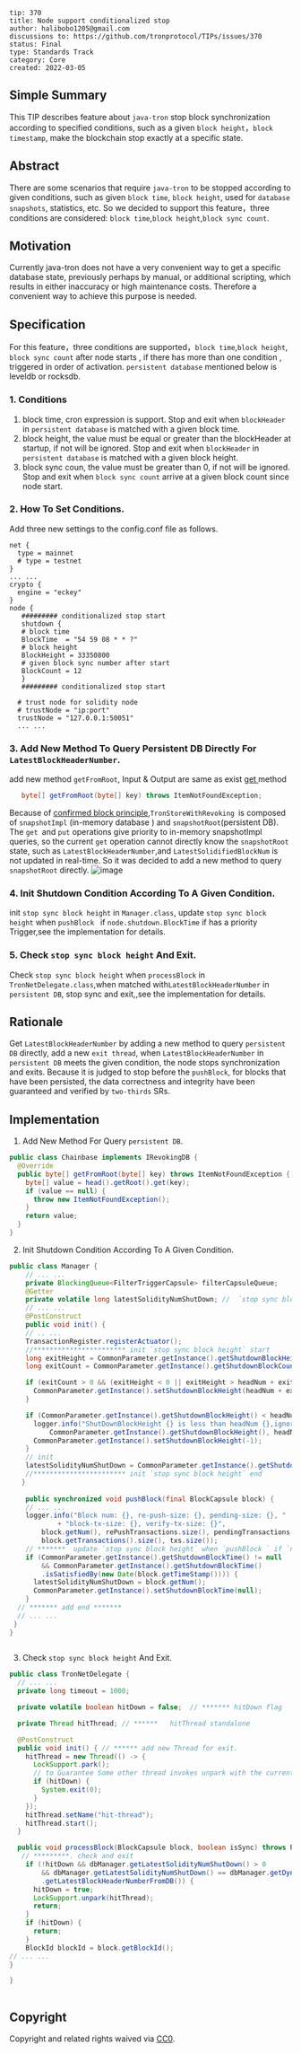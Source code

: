 ```
tip: 370
title: Node support conditionalized stop	
author: halibobo1205@gmail.com
discussions to: https://github.com/tronprotocol/TIPs/issues/370
status: Final
type: Standards Track
category: Core
created: 2022-03-05
```

## Simple Summary
This TIP describes feature about `java-tron` stop block synchronization according to specified conditions, such as a given `block height`，`block timestamp`, make the blockchain stop exactly at a specific state.

## Abstract
There are some scenarios that require `java-tron` to be stopped according to given conditions, such as given `block time`, `block height`, used for `database snapshots`, statistics, etc. So we decided to support this feature，three conditions are considered: `block time`,`block height`,`block sync count`.

## Motivation
Currently java-tron does not have a very convenient way to get a specific database state, previously perhaps by manual, or additional scripting, which results in either inaccuracy or high maintenance costs. Therefore a convenient way to achieve this purpose is needed.

## Specification
For  this feature，three conditions are supported，`block time`,`block height`, `block sync count` after node starts , if there has more than one condition , triggered in order of activation.  `persistent database` mentioned below is leveldb or rocksdb.
### 1. Conditions
1. block time, cron expression is support.
   Stop and exit when `blockHeader` in `persistent database` is matched with a given block time.
2. block height, the value must be equal or greater than the blockHeader at startup, if not will be ignored.
   Stop and exit when `blockHeader` in `persistent database` is matched with a given block height.
3. block sync coun, the value must be greater than 0, if not will be ignored.
   Stop and exit when `block sync count` arrive at a given block count since node start.

### 2. How To Set Conditions.
Add three new settings to the config.conf file as follows.
```
net {
  type = mainnet
  # type = testnet
}
... ...
crypto {
  engine = "eckey"
}
node {
   ######### conditionalized stop start
   shutdown {
   # block time
   BlockTime  = "54 59 08 * * ?"  
   # block height
   BlockHeight = 33350800
   # given block sync number after start
   BlockCount = 12
   }
   ######### conditionalized stop start
   
  # trust node for solidity node
  # trustNode = "ip:port"
  trustNode = "127.0.0.1:50051"
  ... ...
```

### 3. Add New Method To Query Persistent DB Directly For  `LatestBlockHeaderNumber`.
add new method `getFromRoot`,  Input & Output  are  same as exist [get ](https://github.com/tronprotocol/java-tron/blob/develop/chainbase/src/main/java/org/tron/core/db2/common/IRevokingDB.java#L18) method
```java
   byte[] getFromRoot(byte[] key) throws ItemNotFoundException;
```

Because of [confirmed block principle](https://tronprotocol.github.io/documentation-en/introduction/dpos/),`TronStoreWithRevoking `is composed of  `snapshotImpl` (in-memory database ) and `snapshotRoot`(persistent DB). The `get `and `put` operations give priority to in-memory snapshotImpl queries, so the current `get` operation cannot directly know the `snapshotRoot` state, such as `LatestBlockHeaderNumber`,and `LatestSolidifiedBlockNum` is not updated in real-time. So it was decided to add a new method to query `snapshotRoot` directly.
![image](https://user-images.githubusercontent.com/82020050/156747035-a48da676-aacd-4e1f-a425-ce50e9598932.png)


### 4. Init Shutdown Condition According To A Given Condition.
init  `stop sync block height`  in  `Manager.class`, update `stop sync block height` when `pushBlock ` if `node.shutdown.BlockTime` if has a priority Trigger,see the implementation for details.

### 5. Check `stop sync block height` And Exit.
Check `stop sync block height` when `processBlock` in `TronNetDelegate.class`,when matched with`LatestBlockHeaderNumber` in `persistent DB`, stop sync and exit,,see the implementation for details.


## Rationale
Get `LatestBlockHeaderNumber` by adding a new method to query `persistent DB` directly, add a new `exit thread`, when `LatestBlockHeaderNumber` in `persistent DB` meets the given condition, the node stops synchronization and exits. Because it is judged to stop before the `pushBlock`, for blocks that have been persisted, the data correctness and integrity have been guaranteed and verified by `two-thirds` SRs.

## Implementation
1.  Add New Method  For Query `persistent DB`.
```java
public class Chainbase implements IRevokingDB {
  @Override
  public byte[] getFromRoot(byte[] key) throws ItemNotFoundException {
    byte[] value = head().getRoot().get(key);
    if (value == null) {
      throw new ItemNotFoundException();
    }
    return value;
  }
}
```

2. Init Shutdown Condition According To A Given Condition.
```java
public class Manager {
    // ... ...
    private BlockingQueue<FilterTriggerCapsule> filterCapsuleQueue;
    @Getter
    private volatile long latestSolidityNumShutDown; //  `stop sync block height` 
    // ... ...
    @PostConstruct
    public void init() {
    // .. ...
    TransactionRegister.registerActuator();
    //*********************** init `stop sync block height` start 
    long exitHeight = CommonParameter.getInstance().getShutdownBlockHeight();
    long exitCount = CommonParameter.getInstance().getShutdownBlockCount();

    if (exitCount > 0 && (exitHeight < 0 || exitHeight > headNum + exitCount)) {
      CommonParameter.getInstance().setShutdownBlockHeight(headNum + exitCount);
    }

    if (CommonParameter.getInstance().getShutdownBlockHeight() < headNum) {
      logger.info("ShutDownBlockHeight {} is less than headNum {},ignored.",
          CommonParameter.getInstance().getShutdownBlockHeight(), headNum);
      CommonParameter.getInstance().setShutdownBlockHeight(-1);
    }
    // init
    latestSolidityNumShutDown = CommonParameter.getInstance().getShutdownBlockHeight();
    //*********************** init `stop sync block height` end
   }
   
    public synchronized void pushBlock(final BlockCapsule block) {
    // ... ...
    logger.info("Block num: {}, re-push-size: {}, pending-size: {}, "
            + "block-tx-size: {}, verify-tx-size: {}",
        block.getNum(), rePushTransactions.size(), pendingTransactions.size(),
        block.getTransactions().size(), txs.size());
    // *******  update `stop sync block height` when `pushBlock ` if `node.shutdown.BlockTime` if has a priority Trigger
    if (CommonParameter.getInstance().getShutdownBlockTime() != null
        && CommonParameter.getInstance().getShutdownBlockTime()
        .isSatisfiedBy(new Date(block.getTimeStamp()))) {
      latestSolidityNumShutDown = block.getNum();
      CommonParameter.getInstance().setShutdownBlockTime(null);
    }
  // ******* add end *******
  // ... ...
 }
}
        
```

3. Check `stop sync block height` And Exit.
```java
public class TronNetDelegate {
  // ... ...
  private long timeout = 1000;

  private volatile boolean hitDown = false;  // ******* hitDown flag

  private Thread hitThread; // ******   hitThread standalone

  @PostConstruct
  public void init() { // ****** add new Thread for exit.
    hitThread = new Thread(() -> {
      LockSupport.park();
      // to Guarantee Some other thread invokes unpark with the current thread as the target
      if (hitDown) {
        System.exit(0);
      }
    });
    hitThread.setName("hit-thread");
    hitThread.start();
  }

  public void processBlock(BlockCapsule block, boolean isSync) throws P2pException {
   // *********. check and exit
    if (!hitDown && dbManager.getLatestSolidityNumShutDown() > 0
        && dbManager.getLatestSolidityNumShutDown() == dbManager.getDynamicPropertiesStore()
        .getLatestBlockHeaderNumberFromDB()) {
      hitDown = true;
      LockSupport.unpark(hitThread);
      return;
    }
    if (hitDown) {
      return;
    }
    BlockId blockId = block.getBlockId();
// ... ...
}

}
       
```

## Copyright

Copyright and related rights waived via [CC0](LICENSE.md).
